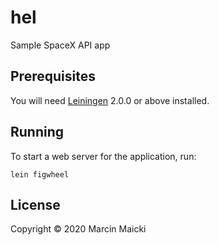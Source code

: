 # hel

Sample SpaceX API app

## Prerequisites

You will need [Leiningen][] 2.0.0 or above installed.

[leiningen]: https://github.com/technomancy/leiningen

## Running

To start a web server for the application, run:

    lein figwheel

## License

Copyright © 2020 Marcin Maicki
